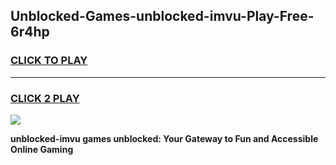 
## Unblocked-Games-unblocked-imvu-Play-Free-6r4hp
<h3>
<a href="https://premium76.site?title=unblocked-imvu&ref=10A">CLICK TO PLAY</a></h3>
<hr>

<h3>
<a href="https://premium76.site?title=unblocked-imvu&ref=10A">CLICK 2 PLAY</a>
  
</h3>

<a href="https://premium76.site?title=unblocked-imvu&ref=10A"><img src="https://clearcache.store/games.png"></a>


**unblocked-imvu games unblocked: Your Gateway to Fun and Accessible Online Gaming**
